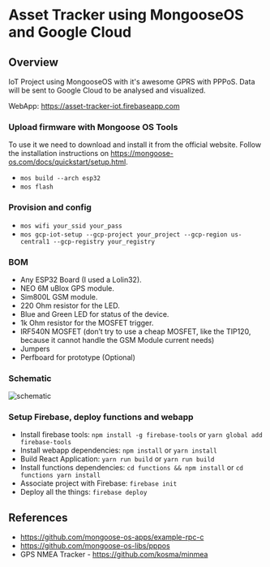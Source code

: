 # Asset Tracker using MongooseOS and Google Cloud

## Overview

IoT Project using MongooseOS with it's awesome GPRS with PPPoS. Data will be sent to Google Cloud to be analysed and visualized.

WebApp: https://asset-tracker-iot.firebaseapp.com

### Upload firmware with Mongoose OS Tools

To use it we need to download and install it from the official website. Follow the installation instructions on https://mongoose-os.com/docs/quickstart/setup.html.

* `mos build --arch esp32`
* `mos flash`

### Provision and config

* `mos wifi your_ssid your_pass`
* `mos gcp-iot-setup --gcp-project your_project --gcp-region us-central1 --gcp-registry your_registry`

### BOM

* Any ESP32 Board (I used a Lolin32).
* NEO 6M uBlox GPS module.
* Sim800L GSM module.
* 220 Ohm resistor for the LED.
* Blue and Green LED for status of the device.
* 1k Ohm resistor for the MOSFET trigger.
* IRF540N MOSFET (don’t try to use a cheap MOSFET, like the TIP120, because it cannot handle the GSM Module current needs)
* Jumpers
* Perfboard for prototype (Optional)

### Schematic

![schematic](https://raw.githubusercontent.com/alvarowolfx/asset-tracker-gcp-mongoose-os/master/schematic/AssetTracker.png)

### Setup Firebase, deploy functions and webapp

* Install firebase tools: `npm install -g firebase-tools` or `yarn global add firebase-tools`
* Install webapp dependencies: `npm install` or `yarn install`
* Build React Application: `yarn run build` or `yarn run build`
* Install functions dependencies: `cd functions && npm install` or `cd functions yarn install`
* Associate project with Firebase: `firebase init`
* Deploy all the things: `firebase deploy`

## References

* https://github.com/mongoose-os-apps/example-rpc-c
* https://github.com/mongoose-os-libs/pppos
* GPS NMEA Tracker - https://github.com/kosma/minmea

